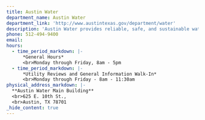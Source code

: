 ```yaml
---
title: Austin Water
department_name: Austin Water
department_link: 'http://www.austintexas.gov/department/water'
description: 'Austin Water provides reliable, safe, and sustainable water services to Austin residents.'
phone: 512-494-9400
email:
hours:
  - time_period_markdown: |-
      *General Hours*
      <br>Monday through Friday, 8am - 5pm
  - time_period_markdown: |-
      *Utility Reviews and General Information Walk-In*
      <br>Monday through Friday - 8am - 11:30am
physical_address_markdown: |-
  **Austin Water Main Building**
  <br>625 E. 10th St.,
  <br>Austin, TX 78701
_hide_content: true
---
```

